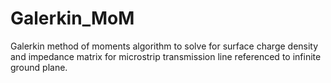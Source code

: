 # Galerkin_MoM
Galerkin method of moments algorithm to solve for surface charge density and impedance matrix for microstrip transmission line referenced to infinite ground plane.
